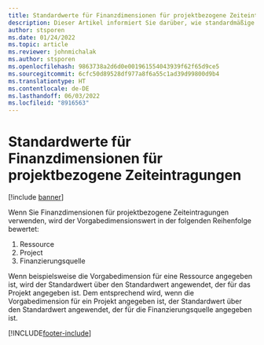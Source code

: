 ```yaml
---
title: Standardwerte für Finanzdimensionen für projektbezogene Zeiteintragungen
description: Dieser Artikel informiert Sie darüber, wie standardmäßige finanzielle Dimensionen auf Zeiteinträge angewendet werden.
author: stsporen
ms.date: 01/24/2022
ms.topic: article
ms.reviewer: johnmichalak
ms.author: stsporen
ms.openlocfilehash: 9863738a2d6d0e001961554043939f62f65d9ce5
ms.sourcegitcommit: 6cfc50d89528df977a8f6a55c1ad39d99800d9b4
ms.translationtype: HT
ms.contentlocale: de-DE
ms.lasthandoff: 06/03/2022
ms.locfileid: "8916563"
---
```

# <a name="defaulting-financial-dimensions-for-project-time-entries"></a>Standardwerte für Finanzdimensionen für projektbezogene Zeiteintragungen

[!include [banner](../includes/banner.md)]

Wenn Sie Finanzdimensionen für projektbezogene Zeiteintragungen verwenden, wird der Vorgabedimensionswert in der folgenden Reihenfolge bewertet:

1. Ressource
2. Project
3. Finanzierungsquelle

Wenn beispielsweise die Vorgabedimension für eine Ressource angegeben ist, wird der Standardwert über den Standardwert angewendet, der für das Projekt angegeben ist. Dem entsprechend wird, wenn die Vorgabedimension für ein Projekt angegeben ist, der Standardwert über den Standardwert angewendet, der für die Finanzierungsquelle angegeben ist.

[!INCLUDE[footer-include](../includes/footer-banner.md)]
